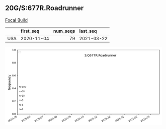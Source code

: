 

## 20G/S:677R.Roadrunner
[Focal Build](https://nextstrain.org/groups/neherlab/ncov/S.Q677R.Roadrunner?c=gt-S_677&f_country=USA)

|     | first_seq   |   num_seqs | last_seq   |
|:----|:------------|-----------:|:-----------|
| USA | 2020-11-04  |         79 | 2021-03-22 |

![Overall trends S.Q677R.Roadrunner](/overall_trends_figures/overall_trends_S.Q677R.Roadrunner.png)